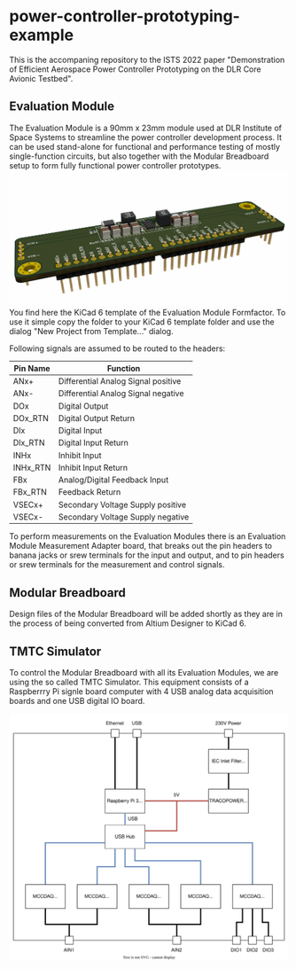 # power-controller-prototyping-example
This is the accompaning repository to the ISTS 2022 paper "Demonstration of Efficient Aerospace Power Controller Prototyping on the DLR Core Avionic Testbed".

## Evaluation Module
The Evaluation Module is a 90mm x 23mm module used at DLR Institute of Space Systems to streamline the power controller development process. It can be used stand-alone for functional and performance testing of mostly single-function circuits, but also together with the Modular Breadboard setup to form fully functional power controller prototypes.
![Evaluation_Module_Example.png](./doc\Evaluation_Module_Example.png)
You find here the KiCad 6 template of the Evaluation Module Formfactor. To use it simple copy the folder to your KiCad 6 template folder and use the dialog "New Project from Template..." dialog.

Following signals are assumed to be routed to the headers:

| Pin Name | Function |
| --- | --- |
| ANx+ | Differential Analog Signal positive |
| ANx- | Differential Analog Signal negative |
| DOx | Digital Output |
| DOx_RTN | Digital Output Return |
| DIx | Digital Input |
| DIx_RTN | Digital Input Return |
| INHx | Inhibit Input |
| INHx_RTN | Inhibit Input Return |
| FBx | Analog/Digital Feedback Input |
| FBx_RTN | Feedback Return |
| VSECx+ | Secondary Voltage Supply positive |
| VSECx- | Secondary Voltage Supply negative |
To perform measurements on the Evaluation Modules there is an Evaluation Module Measurement Adapter board, that breaks out the pin headers to banana jacks or srew terminals for the input and output, and to pin headers or srew terminals for the measurement and control signals.

## Modular Breadboard
Design files of the Modular Breadboard will be added shortly as they are in the process of being converted from Altium Designer to KiCad 6.

## TMTC Simulator
To control the Modular Breadboard with all its Evaluation Modules, we are using the so called TMTC Simulator. This equipment consists of a Raspberrry Pi signle board computer with 4 USB analog data acquisition boards and one USB digital IO board.

![TMTC_Simulator_Block_Diagram.svg](./doc\TMTC_Simulator_Block_Diagram.svg)

